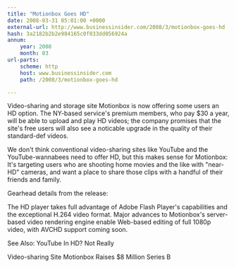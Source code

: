 ```yaml
---
title: "Motionbox Goes HD"
date: 2008-03-31 05:01:00 +0000
external-url: http://www.businessinsider.com/2008/3/motionbox-goes-hd
hash: 3a2182b2b2e984165c0f033dd056924a
annum:
    year: 2008
    month: 03
url-parts:
    scheme: http
    host: www.businessinsider.com
    path: /2008/3/motionbox-goes-hd

---
```


Video-sharing and storage site Motionbox is now offering some users an HD option. The NY-based service's premium members, who pay $30 a year, will be able to upload and play HD videos; the company promises that the site's free users will also see a noticable upgrade in the quality of their standard-def videos.

We don't think conventional video-sharing sites like YouTube and the YouTube-wannabees need to offer HD, but this makes sense for Motionbox: It's targeting users who are shooting home movies and the like with "near-HD" cameras, and want a place to share those clips with a handful of their friends and family.

Gearhead details from the release:

The HD player takes full advantage of Adobe Flash Player's capabilities and the exceptional H.264 video format. Major advances to Motionbox's server-based video rendering engine enable Web-based editing of full 1080p video, with AVCHD support coming soon.

See Also: YouTube In HD? Not Really

Video-sharing Site Motionbox Raises $8 Million Series B
